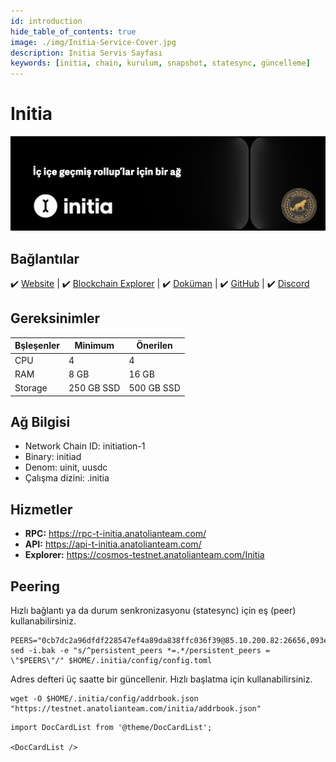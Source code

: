 ```yaml
---
id: introduction
hide_table_of_contents: true
image: ./img/Initia-Service-Cover.jpg
description: Initia Servis Sayfası
keywords: [initia, chain, kurulum, snapshot, statesync, güncelleme]
---
```

# Initia

![Initia](./img/Initia-Service.jpg)

## Bağlantılar
 ✔️ [Website](https://initia.xyz/) |
 ✔️ [Blockchain Explorer](https://scan.testnet.initia.xyz/initiation-1/validators) |
 ✔️ [Doküman](https://docs.initia.xyz/) |
 ✔️ [GitHub](https://github.com/initia-labs) |
 ✔️ [Discord](https://discord.gg/initia)

## Gereksinimler

| Bşleşenler | Minimum | **Önerilen** |
| ------------ | ------------ | ------------ |
| CPU |	4 | 4 |
| RAM	| 8 GB | 16 GB |
| Storage	| 250 GB SSD | 500 GB SSD | 

## Ağ Bilgisi 

* Network Chain ID: initiation-1
* Binary: initiad
* Denom: uinit, uusdc
* Çalışma dizini: .initia

## Hizmetler
* **RPC:** https://rpc-t-initia.anatolianteam.com/ 
* **API:** https://api-t-initia.anatolianteam.com/
* **Explorer:** https://cosmos-testnet.anatolianteam.com/Initia

## Peering
Hızlı bağlantı ya da durum senkronizasyonu (statesync) için eş (peer) kullanabilirsiniz.
```shell
PEERS="0cb7dc2a96dfdf228547ef4a89da838ffc036f39@85.10.200.82:26656,093e1b89a498b6a8760ad2188fbda30a05e4f300@35.240.207.217:26656"
sed -i.bak -e "s/^persistent_peers *=.*/persistent_peers = \"$PEERS\"/" $HOME/.initia/config/config.toml
```
Adres defteri üç saatte bir güncellenir. Hızlı başlatma için kullanabilirsiniz.
```shell
wget -O $HOME/.initia/config/addrbook.json "https://testnet.anatolianteam.com/initia/addrbook.json"
```

```mdx-code-block
import DocCardList from '@theme/DocCardList';

<DocCardList />
```
